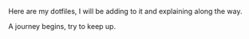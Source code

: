 Here are my dotfiles, I will be adding to it and explaining along the way.

A journey begins, try to keep up.
